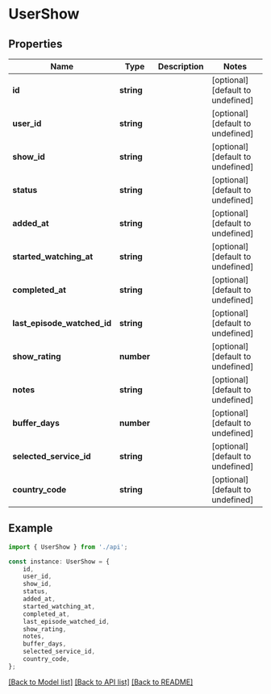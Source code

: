 # UserShow


## Properties

Name | Type | Description | Notes
------------ | ------------- | ------------- | -------------
**id** | **string** |  | [optional] [default to undefined]
**user_id** | **string** |  | [optional] [default to undefined]
**show_id** | **string** |  | [optional] [default to undefined]
**status** | **string** |  | [optional] [default to undefined]
**added_at** | **string** |  | [optional] [default to undefined]
**started_watching_at** | **string** |  | [optional] [default to undefined]
**completed_at** | **string** |  | [optional] [default to undefined]
**last_episode_watched_id** | **string** |  | [optional] [default to undefined]
**show_rating** | **number** |  | [optional] [default to undefined]
**notes** | **string** |  | [optional] [default to undefined]
**buffer_days** | **number** |  | [optional] [default to undefined]
**selected_service_id** | **string** |  | [optional] [default to undefined]
**country_code** | **string** |  | [optional] [default to undefined]

## Example

```typescript
import { UserShow } from './api';

const instance: UserShow = {
    id,
    user_id,
    show_id,
    status,
    added_at,
    started_watching_at,
    completed_at,
    last_episode_watched_id,
    show_rating,
    notes,
    buffer_days,
    selected_service_id,
    country_code,
};
```

[[Back to Model list]](../README.md#documentation-for-models) [[Back to API list]](../README.md#documentation-for-api-endpoints) [[Back to README]](../README.md)
